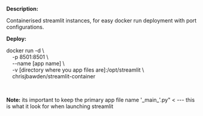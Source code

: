 <b>Description:</b>

Containerised streamlit instances, for easy docker run deployment with port configurations. 

<b>Deploy:</b>

   
docker run -d \ \
  &nbsp;&nbsp;&nbsp; -p 8501:8501 \ \
  &nbsp;&nbsp;&nbsp; --name [app name] \ \
  &nbsp;&nbsp;&nbsp; -v [directory where you app files are]:/opt/streamlit \ \
  &nbsp;&nbsp;&nbsp; chrisjbawden/streamlit-container

<br>

<b>Note:</b> its important to keep the primary app file name '\_main\_'.py" < --- this is what it look for when launching streamlit



